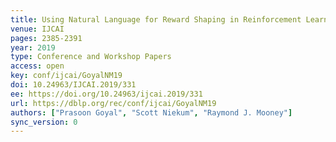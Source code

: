 ```yaml
---
title: Using Natural Language for Reward Shaping in Reinforcement Learning.
venue: IJCAI
pages: 2385-2391
year: 2019
type: Conference and Workshop Papers
access: open
key: conf/ijcai/GoyalNM19
doi: 10.24963/IJCAI.2019/331
ee: https://doi.org/10.24963/ijcai.2019/331
url: https://dblp.org/rec/conf/ijcai/GoyalNM19
authors: ["Prasoon Goyal", "Scott Niekum", "Raymond J. Mooney"]
sync_version: 0
---
```

